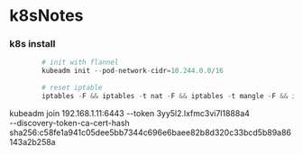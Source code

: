 # k8sNotes
### k8s install
```python
        # init with flannel
        kubeadm init --pod-network-cidr=10.244.0.0/16
        
        # reset iptable
        iptables -F && iptables -t nat -F && iptables -t mangle -F && iptables -X
```

kubeadm join 192.168.1.11:6443 --token 3yy5l2.lxfmc3vi7l1888a4 \
    --discovery-token-ca-cert-hash sha256:c58fe1a941c05dee5bb7344c696e6baee82b8d320c33bcd5b89a86143a2b258a 
